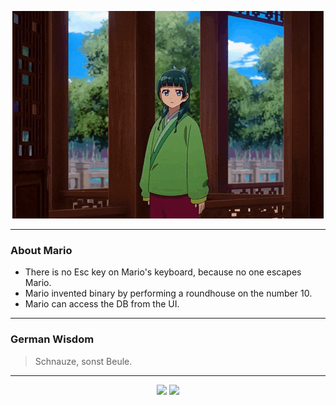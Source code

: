 <p align="center">
  <img src="assets/maomao.gif" />
</p>

---

### About Mario
- There is no Esc key on Mario's keyboard, because no one escapes Mario.
- Mario invented binary by performing a roundhouse on the number 10.
- Mario can access the DB from the UI.

---

### German Wisdom
> Schnauze, sonst Beule.

---

<p align="center">
  <a>
    <img height="180em" src="https://github-readme-stats-eight-theta.vercel.app/api?username=Torfkopp&show_icons=true&theme=dark&include_all_commits=true&count_private=true"/>
  </a>
  <a href="https://github.com/Torfkopp?tab=repositories">
    <img height="180em" src="https://github-readme-stats-eight-theta.vercel.app/api/top-langs/?username=torfkopp&layout=compact&theme=dark&langs_count=8&hide=java"/>
  </a>
</p>
